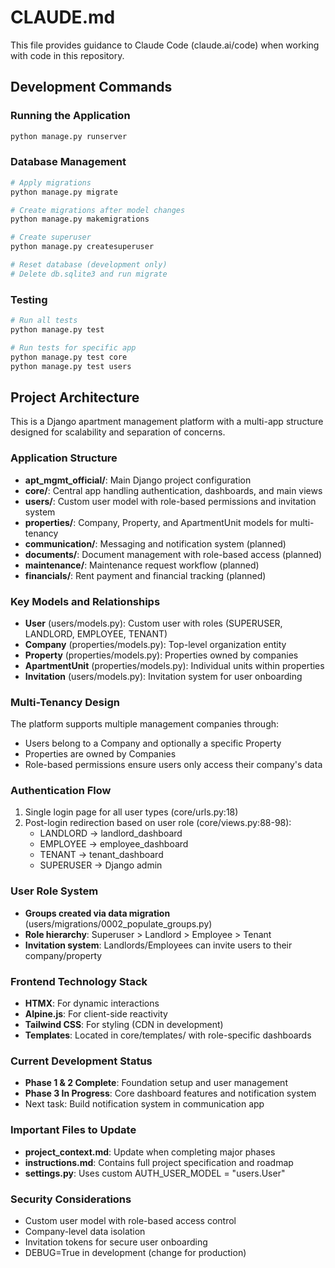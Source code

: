 # CLAUDE.md

This file provides guidance to Claude Code (claude.ai/code) when working with code in this repository.

## Development Commands

### Running the Application
```bash
python manage.py runserver
```

### Database Management
```bash
# Apply migrations
python manage.py migrate

# Create migrations after model changes
python manage.py makemigrations

# Create superuser
python manage.py createsuperuser

# Reset database (development only)
# Delete db.sqlite3 and run migrate
```

### Testing
```bash
# Run all tests
python manage.py test

# Run tests for specific app
python manage.py test core
python manage.py test users
```

## Project Architecture

This is a Django apartment management platform with a multi-app structure designed for scalability and separation of concerns.

### Application Structure
- **apt_mgmt_official/**: Main Django project configuration
- **core/**: Central app handling authentication, dashboards, and main views
- **users/**: Custom user model with role-based permissions and invitation system
- **properties/**: Company, Property, and ApartmentUnit models for multi-tenancy
- **communication/**: Messaging and notification system (planned)
- **documents/**: Document management with role-based access (planned)
- **maintenance/**: Maintenance request workflow (planned)
- **financials/**: Rent payment and financial tracking (planned)

### Key Models and Relationships
- **User** (users/models.py): Custom user with roles (SUPERUSER, LANDLORD, EMPLOYEE, TENANT)
- **Company** (properties/models.py): Top-level organization entity
- **Property** (properties/models.py): Properties owned by companies
- **ApartmentUnit** (properties/models.py): Individual units within properties
- **Invitation** (users/models.py): Invitation system for user onboarding

### Multi-Tenancy Design
The platform supports multiple management companies through:
- Users belong to a Company and optionally a specific Property
- Properties are owned by Companies
- Role-based permissions ensure users only access their company's data

### Authentication Flow
1. Single login page for all user types (core/urls.py:18)
2. Post-login redirection based on user role (core/views.py:88-98):
   - LANDLORD → landlord_dashboard
   - EMPLOYEE → employee_dashboard  
   - TENANT → tenant_dashboard
   - SUPERUSER → Django admin

### User Role System
- **Groups created via data migration** (users/migrations/0002_populate_groups.py)
- **Role hierarchy**: Superuser > Landlord > Employee > Tenant
- **Invitation system**: Landlords/Employees can invite users to their company/property

### Frontend Technology Stack
- **HTMX**: For dynamic interactions
- **Alpine.js**: For client-side reactivity
- **Tailwind CSS**: For styling (CDN in development)
- **Templates**: Located in core/templates/ with role-specific dashboards

### Current Development Status
- **Phase 1 & 2 Complete**: Foundation setup and user management
- **Phase 3 In Progress**: Core dashboard features and notification system
- Next task: Build notification system in communication app

### Important Files to Update
- **project_context.md**: Update when completing major phases
- **instructions.md**: Contains full project specification and roadmap
- **settings.py**: Uses custom AUTH_USER_MODEL = "users.User"

### Security Considerations
- Custom user model with role-based access control
- Company-level data isolation
- Invitation tokens for secure user onboarding
- DEBUG=True in development (change for production)